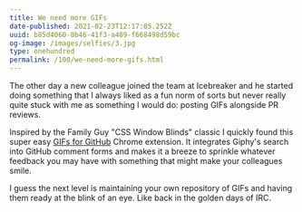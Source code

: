 ```yaml
---
title: We need more GIFs
date-published: 2021-02-23T12:17:05.252Z
uuid: b85d4060-0b46-41f3-a489-f668498d59bc
og-image: /images/selfies/3.jpg
type: onehundred
permalink: /100/we-need-more-gifs.html
---
```

The other day a new colleague joined the team at Icebreaker and he started doing something that I always liked as a fun norm of sorts but never really quite stuck with me as something I would do: posting GIFs alongside PR reviews.

Inspired by the Family Guy "CSS Window Blinds" classic I quickly found this super easy [GIFs for GitHub](https://chrome.google.com/webstore/detail/gifs-for-github/dkgjnpbipbdaoaadbdhpiokaemhlphep) Chrome extension. It integrates Giphy's search into GitHub comment forms and makes it a breeze to sprinkle whatever feedback you may have with something that might make your colleagues smile.

I guess the next level is maintaining your own repository of GIFs and having them ready at the blink of an eye. Like back in the golden days of IRC.

